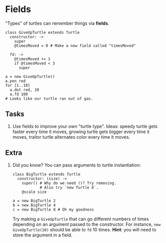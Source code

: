Fields
======
"Types" of turtles can remember things via **fields**.

```
class GiveUpTurtle extends Turtle
  constructor: ->
    super
    @timesMoved = 0 # Make a new field called "timesMoved"

  fd: ->
    @timesMoved += 1
    if @timesMoved < 3
      super

a = new GiveUpTurtle()
a.pen red
for [1..10]
  a.dot red, 20
  a.fd 100
# Looks like our turtle ran out of gas.
```

Tasks
-----
  1. Use fields to improve your own "turtle type". Ideas: speedy turtle gets faster every time it moves, growing turtle gets bigger every time it moves, traitor turtle alternates color every time it moves.

Extra
-----
  1. Did you know? You can pass arguments to turtle instantiation:
     ```
     class BigTurtle extends Turtle
       constructor: (size) ->
         super() # Why do we need ()? Try removing.
                 # Also try `new Turtle 8`.
         @scale size

     a = new BigTurtle 2
     b = new BigTurtle 4
     c = new BigTurtle 8 # Oh my goodness
     ```
     Try making a `GiveUpTurtle` that can go different numbers of times depending on an argument passed to the constructor. For instance, `new GiveUpTurtle(10)` should be able to `fd` 10 times. **Hint**: you will need to store the argument in a field.
